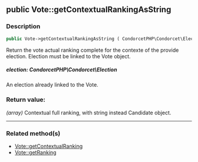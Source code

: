 ## public Vote::getContextualRankingAsString

### Description    

```php
public Vote->getContextualRankingAsString ( CondorcetPHP\Condorcet\Election election ): array
```

Return the vote actual ranking complete for the contexte of the provide election. Election must be linked to the Vote object.
    

##### **election:** *CondorcetPHP\Condorcet\Election*   
An election already linked to the Vote.    


### Return value:   

*(array)* Contextual full ranking, with string instead Candidate object.


---------------------------------------

### Related method(s)      

* [Vote::getContextualRanking](../Vote%20Class/public%20Vote--getContextualRanking.md)    
* [Vote::getRanking](../Vote%20Class/public%20Vote--getRanking.md)    
